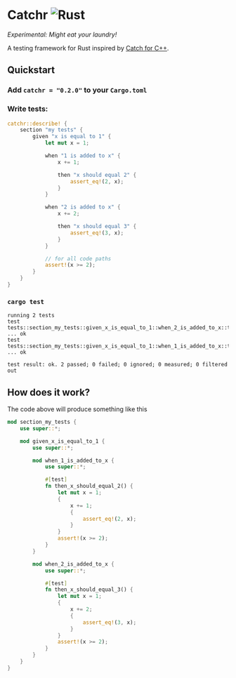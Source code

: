 # Catchr ![Rust](https://github.com/Dzejkop/catchr/workflows/Rust/badge.svg)
*Experimental: Might eat your laundry!*

A testing framework for Rust inspired by [Catch for C++](https://github.com/catchorg/Catch2).

## Quickstart

### Add `catchr = "0.2.0"` to your `Cargo.toml`

### Write tests:
```rust
catchr::describe! {
    section "my tests" {
        given "x is equal to 1" {
            let mut x = 1;

            when "1 is added to x" {
                x += 1;

                then "x should equal 2" {
                    assert_eq!(2, x);
                }
            }

            when "2 is added to x" {
                x += 2;

                then "x should equal 3" {
                    assert_eq!(3, x);
                }
            }

            // for all code paths
            assert!(x >= 2);
        }
    }
}
```

### `cargo test`
```
running 2 tests
test tests::section_my_tests::given_x_is_equal_to_1::when_2_is_added_to_x::then_x_should_equal_3 ... ok
test tests::section_my_tests::given_x_is_equal_to_1::when_1_is_added_to_x::then_x_should_equal_2 ... ok

test result: ok. 2 passed; 0 failed; 0 ignored; 0 measured; 0 filtered out
```

## How does it work?

The code above will produce something like this
```rust
mod section_my_tests {
    use super::*;

    mod given_x_is_equal_to_1 {
        use super::*;

        mod when_1_is_added_to_x {
            use super::*;

            #[test]
            fn then_x_should_equal_2() {
                let mut x = 1;
                {
                    x += 1;
                    {
                        assert_eq!(2, x);
                    }
                }
                assert!(x >= 2);
            }
        }

        mod when_2_is_added_to_x {
            use super::*;

            #[test]
            fn then_x_should_equal_3() {
                let mut x = 1;
                {
                    x += 2;
                    {
                        assert_eq!(3, x);
                    }
                }
                assert!(x >= 2);
            }
        }
    }
}
```
